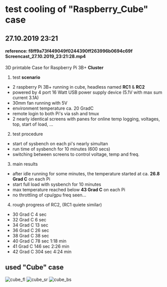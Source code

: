 # test cooling of "Raspberry_Cube" case
## 27.10.2019 23:21
#### reference: f8ff9a73f449049f0244390ff263996b0694c69f  Screencast_27.10.2019_23:21:28.mp4
3D printable Case for Raspberry Pi 3B+ **Cluster** 

1. test **scenario**
  - 2 raspberry Pi 3B+ running in cube, headless named **RC1** & **RC2**
  - powered by 4 port 16 Watt USB power supply device (5.1V with max sum current 3.1A) 
  - 30mm fan running with 5V
  - environment temperature ca. 20 GradC
  - remote login to both Pi's via ssh and tmux
  - 2 nearly identical screens with panes for 
      online temp logging, voltages, top, start of load, ...

2. test procedure
  - start of sysbench on each pi's nearly simultan
  - run time of sysbench for 10 minutes (600 secs)
  - switching between screens to control voltage, temp and freq.

3. main results
  - after idle running for some minutes, the temperature started at ca. **26.8 Grad C** on each Pi
  - start full load with sysbench for 10 minutes
  - max temperature reached below **43 Grad C** on each Pi
  - no throttling of cpu/gpu freq seen...

4. rough progress of RC2, (RC1 quiete similar)
  - 30 Grad C	4 sec
  - 32 Grad C	6 sec
  - 34 Grad C	13 sec
  - 36 Grad C	26 sec
  - 38 Grad C	38 sec
  - 40 Grad C	78 sec  1:18 min
  - 41 Grad C	146 sec	2:26 min
  - 42 Grad C	304 sec	4:24 min

## used "Cube" case
<img heigth="600" src="../master/pics/FrontLeftView.jpg" alt="cube_fl"/>
<img heigth="600" src="../master/pics/SideRightView.jpg" alt="cube_sr"/>
<img heigth="600" src="../master/pics/BackSideView.jpg" alt="cube_bs"/>
